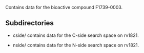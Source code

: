 Contains data for the bioactive compound F1739-0003.

## Subdirectories

- cside/ contains data for the C-side search space on rv1821.

- nside/ contains data for the N-side search space on rv1821.

